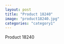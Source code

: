 ```yaml
---
layout: post
title: "Product 18240"
image: "product18240.jpg"
categories: "category1"
---
```

Product 18240

